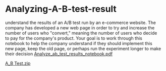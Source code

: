 # Analyzing-A-B-test-result
understand the results of an A/B test run by an e-commerce website. The company has developed a new web page in order to try and increase the number of users who "convert," meaning the number of users who decide to pay for the company's product. Your goal is to work through this notebook to help the company understand if they should implement this new page, keep the old page, or perhaps run the experiment longer to make their decision
[Analyze_ab_test_results_notebook.pdf](https://github.com/EngKhaledAlaa/Analyzing-A-B-test-result/files/9126024/Analyze_ab_test_results_notebook.pdf)

[A_B Test.zip](https://github.com/EngKhaledAlaa/Analyzing-A-B-test-result/files/9126025/A_B.Test.zip)
